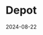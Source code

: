 ---  
layout: startup_page  
title: "Depot"  
id: "depot.dev"  
permalink: "/depotdepot.dev08222024/"  
website: "https://depot.dev/"  
funding_round: "Seed"  
funding_amount: "$4.1M"  
investors: "Felicis, Y Combinator, Aviso Ventures, Tokyo Black"  
about: "Depot is a build acceleration platform that speeds up software development cycles. It offers secure, fast, and intelligent build tools and services, saving developers significant time by optimizing build processes in both local and continuous integration environments. The platform supports native CPUs, instant cache sharing, and performance-tuned build runners."  
markets: "Software Development, DevOps, Cloud Computing, Developer Tools, Software, Software Engineering"  
hq: "Beaverton, Oregon, United States"  
founded_year: "2022"  
linkedin: "https://www.linkedin.com/company/depot-technologies"  
twitter: "https://twitter.com/depotdev"  
instagram: ""  
facebook: ""  
crunchbase: "https://www.crunchbase.com/organization/depot-2f77"  
pitchbook: ""  

date_display: "22-Aug-2024"  
date: "2024-08-22"

# SEO Optimization  
meta_title: "Depot - Seed Funding ($4.1M)"  
meta_description: "Depot, Depot is a build acceleration platform that speeds up software development cycles. It offers secure, fast, and intelligent build tools and services, s..."  
meta_keywords: "Depot, Software Development, DevOps, Cloud Computing, Developer Tools, Software, Software Engineering, Seed funding"  
canonical_url: "https://startup.projectstartups.com/depotdepot.dev08222024/"  
---